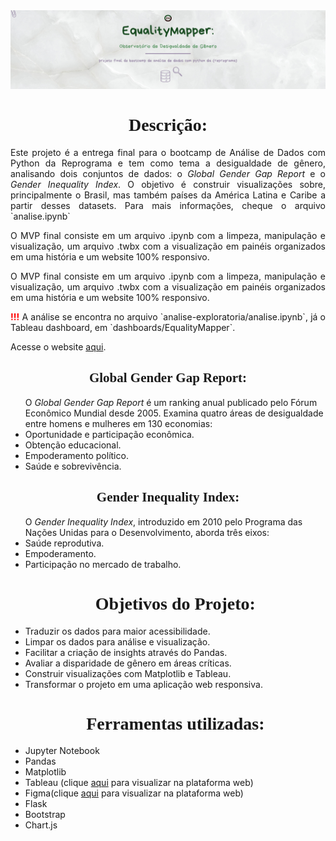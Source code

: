 <div align=center>
<img src="./templates/assets/readmeimg.png" src="imagem de capa para o commit contendo o nome do projeto (equality mapper), meu nome (mariana pires) e o fato de ele ser a última entrega do bootcamp da reprograma de análise de dados">
</div>

<h1 style='font-family: Lucida Console; text-align:center; font-weight: 800'>Descrição:</h1>
<p style="text-align: justify">Este projeto é a entrega final para o bootcamp de Análise de Dados com Python da Reprograma e tem como tema a desigualdade de gênero, analisando dois conjuntos de dados: o <i>Global Gender Gap Report</i> e o <i>Gender Inequality Index</i>. O objetivo é construir visualizações sobre, principalmente o Brasil, mas também países da América Latina e Caribe a partir desses datasets. Para mais informações, cheque o arquivo `analise.ipynb`</p>
<p style="text-align: justify">O MVP final consiste em um arquivo .ipynb com a limpeza, manipulação e visualização, um arquivo .twbx com a visualização em painéis organizados em uma história e um website 100% responsivo.</p>
<p style="text-align: justify">O MVP final consiste em um arquivo .ipynb com a limpeza, manipulação e visualização, um arquivo .twbx com a visualização em painéis organizados em uma história e um website 100% responsivo.</p>
<p style="text-align: justify"><b style="color:red">!!!</b> A análise se encontra no arquivo `analise-exploratoria/analise.ipynb`, já o Tableau dashboard, em `dashboards/EqualityMapper`.</p>

<p style="text-align: justify">Acesse o website <a href="https://em-reprograma.onrender.com/" target="_blank">aqui</a>.</p>

<h2 style='font-family: Lucida Console; text-align:center; font-weight: 800'>Global Gender Gap Report:</h2>
<ul>O <i>Global Gender Gap Report</i> é um ranking anual publicado pelo Fórum Econômico Mundial desde 2005. Examina quatro áreas de desigualdade entre homens e mulheres em 130 economias:
<li>Oportunidade e participação econômica.</li>
<li>Obtenção educacional.</li>
<li>Empoderamento político.</li>
<li>Saúde e sobrevivência.</li></ul>

<h2 style='font-family: Lucida Console; text-align:center; font-weight: 800'>Gender Inequality Index:</h2>
<ul>O <i>Gender Inequality Index</i>, introduzido em 2010 pelo Programa das Nações Unidas para o Desenvolvimento, aborda três eixos:
<li>Saúde reprodutiva.</li>
<li>Empoderamento.</li>
<li>Participação no mercado de trabalho.</li></ul>

<ul><h1 style='font-family: Lucida Console; text-align:center; font-weight: 800'>Objetivos do Projeto:</h1>
<li>Traduzir os dados para maior acessibilidade.</li>
<li>Limpar os dados para análise e visualização.</li>
<li>Facilitar a criação de insights através do Pandas.</li>
<li>Avaliar a disparidade de gênero em áreas críticas.</li>
<li>Construir visualizações com Matplotlib e Tableau.</li>
<li>Transformar o projeto em uma aplicação web responsiva.</li></ul>

<ul><h1 style='font-family: Lucida Console; text-align:center; font-weight: 800'>Ferramentas utilizadas:</h1>
<li>Jupyter Notebook</li>
<li>Pandas</li>
<li>Matplotlib</li>
<li>Tableau (clique <a href="https://public.tableau.com/app/profile/mariana.pires/viz/EqualityMapper/Painel2" target="_blank">aqui</a> para visualizar na plataforma web)</li>
<li>Figma(clique <a href="https://www.figma.com/file/GkMjm2fwT0Ib2WH1LOYDC0/EqualityMapper?type=design&node-id=0%3A1&mode=design&t=FwknOx8qzS2bCOXB-1" target="_blank">aqui</a> para visualizar na plataforma web)</li>
<li>Flask</li>
<li>Bootstrap</li>
<li>Chart.js</li></ul>
